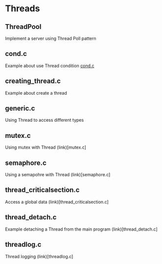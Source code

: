 # Threads

## ThreadPool
Implement a server using Thread Poll pattern

## cond.c
Example about use Thread condition [cond.c](cond.c)

## creating_thread.c
Example about create a thread

## generic.c
Using Thread to access different types

## mutex.c
Using mutex with Thread (link)[mutex.c]

## semaphore.c
Using a semapohre with Thread (link)[semaphore.c]

## thread_criticalsection.c
Access a global data (link)[thread_criticalsection.c]

## thread_detach.c
Example detaching a Thread from the main program (link)[thread_detach.c]

## threadlog.c
Thread logging (link)[threadlog.c]

